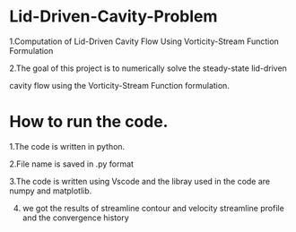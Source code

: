 # Lid-Driven-Cavity-Problem
1.Computation of Lid-Driven Cavity Flow Using Vorticity-Stream Function Formulation

2.The goal of this project is to numerically solve the steady-state lid-driven

cavity  flow using the Vorticity-Stream Function formulation.
# How to run the code.
1.The code is written in python.

2.File name is saved in .py format

3.The code is written using Vscode and the libray used in the code are numpy and matplotlib.

4. we got the results of streamline contour and velocity streamline profile and the convergence history
